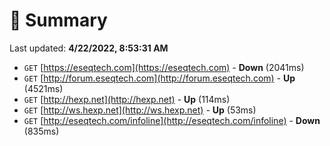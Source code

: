 # 📖 Summary
Last updated: **4/22/2022, 8:53:31 AM**

- `GET` [https://eseqtech.com](https://eseqtech.com) - **Down** (2041ms)
- `GET` [http://forum.eseqtech.com](http://forum.eseqtech.com) - **Up** (4521ms)
- `GET` [http://hexp.net](http://hexp.net) - **Up** (114ms)
- `GET` [http://ws.hexp.net](http://ws.hexp.net) - **Up** (53ms)
- `GET` [http://eseqtech.com/infoline](http://eseqtech.com/infoline) - **Down** (835ms)
